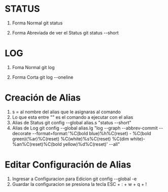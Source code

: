 # STATUS
1. Forma Normal
git status
  
3. Forma Abreviada de ver el Status
git status --short

# LOG
1. Foma Normal
git log

2. Forma Corta
git log --oneline

# Creación de Alias
1. s = al nombre del alias que le asignaras al comando
2. Lo que esta entre "" es el comando a ejecutar con el alias
3. Alias de Status
  git config --global alias.s "status --short"
4. Alias de Log
  git config --global alias.lg "log --graph --abbrev-commit --decorate --format=format:'%C(bold blue)%h%C(reset) - %C(bold green)(%ar)%C(reset) %C(white)%s%C(reset) %C(dim white)- %an%C(reset)%C(bold yellow)%d%C(reset)' --all"

# Editar Configuración de Alias
1. Ingresar a Configuracion para Edicion
   git config --global -e
2. Guardar la configuracion se presiona la tecla ESC + : + w + q + !
